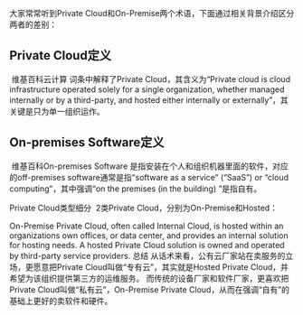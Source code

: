 
大家常常听到Private Cloud和On-Premise两个术语，下面通过相关背景介绍区分两者的差别：

## Private Cloud定义

 维基百科云计算 词条中解释了Private Cloud，其含义为“Private cloud is cloud infrastructure operated solely for a single organization, whether managed internally or by a third-party, and hosted either internally or externally”，其关键是只为单一组织运作。

## On-premises Software定义

 维基百科On-premises Software 是指安装在个人和组织机器里面的软件，对应的off-premises software通常是指“software as a service” (“SaaS”) or “cloud computing”，其中强调“on the premises (in the building) ”是指自有。

Private Cloud类型细分
 2类Private Cloud，分别为On-Premise和Hosted：

On-Premise Private Cloud, often called Internal Cloud, is hosted within an organizations own offices, or data center, and provides an internal solution for hosting needs.
A hosted Private Cloud solution is owned and operated by third-party service providers.
总结
从话术来看，公有云厂家站在卖服务的立场，更愿意把Private Cloud叫做“专有云”，其实就是Hosted Private Cloud，并希望为该组织提供第三方的运维服务。
而传统的设备厂家和软件厂家，更喜欢把Private Cloud叫做“私有云”，On-Premise Private Cloud，从而在强调“自有”的基础上更好的卖软件和硬件。
